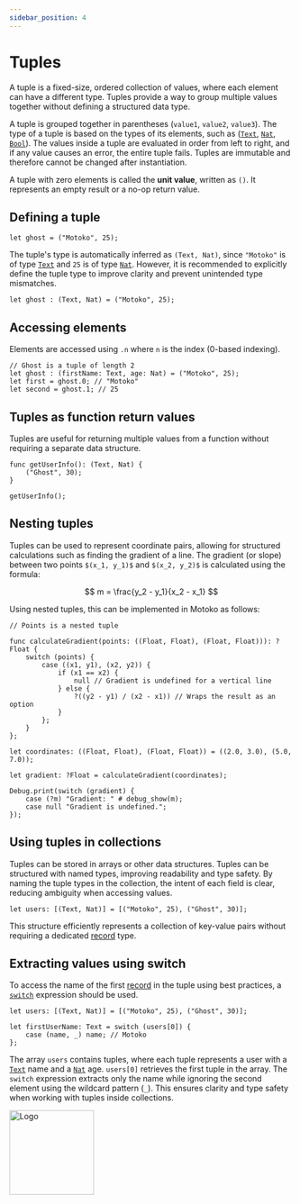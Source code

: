 ```yaml
---
sidebar_position: 4
---
```


# Tuples

A tuple is a fixed-size, ordered collection of values, where each element can have a different type. Tuples provide a way to group multiple values together without defining a structured data type.

A tuple is grouped together in parentheses (`value1`, `value2`, `value3`). The type of a tuple is based on the types of its elements, such as ([`Text`](https://internetcomputer.org/docs/motoko/base/Text), [`Nat`](https://internetcomputer.org/docs/motoko/base/Nat), [`Bool`](https://internetcomputer.org/docs/motoko/base/Bool)). The values inside a tuple are evaluated in order from left to right, and if any value causes an error, the entire tuple fails. Tuples are immutable and therefore cannot be changed after instantiation.

A tuple with zero elements is called the **unit value**, written as `()`. It represents an empty result or a no-op return value.

## Defining a tuple

```motoko
let ghost = ("Motoko", 25);
```

The tuple's type is automatically inferred as `(Text, Nat)`, since `"Motoko"` is of type [`Text`](https://internetcomputer.org/docs/motoko/base/Text) and `25` is of type [`Nat`](https://internetcomputer.org/docs/motoko/base/Nat). However, it is recommended to explicitly define the tuple type to improve clarity and prevent unintended type mismatches.

```motoko
let ghost : (Text, Nat) = ("Motoko", 25);
```

## Accessing elements

Elements are accessed using `.n` where `n` is the index (0-based indexing).

```motoko no-repl
// Ghost is a tuple of length 2
let ghost : (firstName: Text, age: Nat) = ("Motoko", 25);
let first = ghost.0; // "Motoko"
let second = ghost.1; // 25
```

## Tuples as function return values

Tuples are useful for returning multiple values from a function without requiring a separate data structure.

```motoko no-repl
func getUserInfo(): (Text, Nat) {
    ("Ghost", 30);
}

getUserInfo();
```

## Nesting tuples

Tuples can be used to represent coordinate pairs, allowing for structured calculations such as finding the gradient of a line. The gradient (or slope) between two points `$(x_1, y_1)$` and `$(x_2, y_2)$` is calculated using the formula:

$$
m = \frac{y_2 - y_1}{x_2 - x_1}
$$

Using nested tuples, this can be implemented in Motoko as follows:

```motoko no-repl
// Points is a nested tuple

func calculateGradient(points: ((Float, Float), (Float, Float))): ?Float {
    switch (points) {
        case ((x1, y1), (x2, y2)) {
            if (x1 == x2) {
                null // Gradient is undefined for a vertical line
            } else {
                ?((y2 - y1) / (x2 - x1)) // Wraps the result as an option
            }
        };
    }
};

let coordinates: ((Float, Float), (Float, Float)) = ((2.0, 3.0), (5.0, 7.0));

let gradient: ?Float = calculateGradient(coordinates);

Debug.print(switch (gradient) {
    case (?m) "Gradient: " # debug_show(m);
    case null "Gradient is undefined.";
});
```

## Using tuples in collections

Tuples can be stored in arrays or other data structures. Tuples can be structured with named types, improving readability and type safety. By naming the tuple types in the collection, the intent of each field is clear, reducing ambiguity when accessing values.

```motoko no-repl
let users: [(Text, Nat)] = [("Motoko", 25), ("Ghost", 30)];
```

This structure efficiently represents a collection of key-value pairs without requiring a dedicated [record](https://internetcomputer.org/docs/motoko/fundamentals/types/records) type.

## Extracting values using switch

To access the name of the first [record](https://internetcomputer.org/docs/motoko/fundamentals/types/records) in the tuple using best practices, a [`switch`](https://internetcomputer.org/docs/motoko/fundamentals/control-flow/switch) expression should be used.

```motoko no-repl
let users: [(Text, Nat)] = [("Motoko", 25), ("Ghost", 30)];

let firstUserName: Text = switch (users[0]) {
    case (name, _) name; // Motoko
};
```

The array `users` contains tuples, where each tuple represents a user with a [`Text`](https://internetcomputer.org/docs/motoko/base/Text) name and a [`Nat`](https://internetcomputer.org/docs/motoko/base/Nat) age. `users[0]` retrieves the first tuple in the array. The `switch` expression extracts only the name while ignoring the second element using the wildcard pattern (`_`). This ensures clarity and type safety when working with tuples inside collections.

<img src="https://cdn-assets-eu.frontify.com/s3/frontify-enterprise-files-eu/eyJwYXRoIjoiZGZpbml0eVwvYWNjb3VudHNcLzAxXC80MDAwMzA0XC9wcm9qZWN0c1wvNFwvYXNzZXRzXC8zOFwvMTc2XC9jZGYwZTJlOTEyNDFlYzAzZTQ1YTVhZTc4OGQ0ZDk0MS0xNjA1MjIyMzU4LnBuZyJ9:dfinity:9Q2_9PEsbPqdJNAQ08DAwqOenwIo7A8_tCN4PSSWkAM?width=2400" alt="Logo" width="150" height="150" />